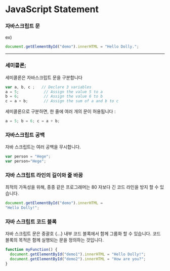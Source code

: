# JavaScript Statement

### 자바스크립트 문

ex)
```JavaScript
document.getElementById("demo").innerHTML = "Hello Dolly.";
```


<hr>

### 세미콜론;

세미콜론은 자바스크립트 문을 구분합니다
```JavaScript
var a, b, c ;   // Declare 3 variables
a = 5;           // Assign the value 5 to a
b = 6;           // Assign the value 6 to b
c = a + b;       // Assign the sum of a and b to c

```

세미콜론으로 구분하면, 한 줄에 여러 개의 문이 허용됩니다 :

```JavaScript
a = 5; b = 6; c = a + b;
```

### 자바스크립트 공백

자바 스크립트는 여러 공백을 무시합니다.

```JavaScript
var person = "Hege";
var person="Hege";
```

### 자바 스크립트 라인의 길이와 줄 바꿈

최적의 가독성을 위해, 종종 같은 프로그래머는 80 자보다 긴 코드 라인을 방지 할 수 있습니다.

```JavaScript
document.getElementById("demo").innerHTML =
"Hello Dolly!";
```

### 자바 스크립트 코드 블록

자바 스크립트 문은 중괄호 {...} 내부 코드 블록에서 함께 그룹화 할 수 있습니다.
코드 블록의 목적은 함께 실행되는 문을 정의하는 것입니다.

```JavaScript
function myFunction() {
  document.getElementById("demo1").innerHTML = "Hello Dolly!";
  document.getElementById("demo2").innerHTML = "How are you?";
}
```